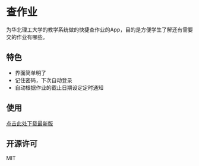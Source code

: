 # 查作业

为华北理工大学的教学系统做的快捷查作业的App，目的是方便学生了解还有需要交的作业有哪些。

## 特色

- 界面简单明了
- 记住密码，下次自动登录
- 自动根据作业的截止日期设定定时通知

## 使用

[点击此处下载最新版](https://github.com/recallfuture/elearning/releases/latest)

## 开源许可

MIT